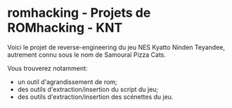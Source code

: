 # romhacking - Projets de ROMhacking - KNT

Voici le projet de reverse-engineering du jeu NES Kyatto Ninden Teyandee,
autrement connu sous le nom de Samouraï Pizza Cats.

Vous trouverez notamment:
 - un outil d'agrandissement de rom;
 - des outils d'extraction/insertion du script du jeu;
 - des outils d'extraction/insertion des scénettes du jeu.

